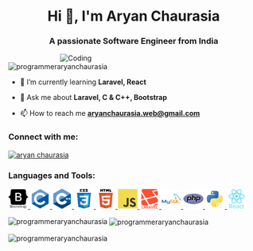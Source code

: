 <h1 align="center">Hi 👋, I'm Aryan Chaurasia</h1>
<h3 align="center">A passionate Software Engineer from India</h3>

<img align="right" width="400" src="https://i0.wp.com/css-tricks.com/wp-content/uploads/2021/05/zIA1XCzK_o.gif?resize=529%2C306&ssl=1" alt="Coding">

<p align="left"> <img src="https://komarev.com/ghpvc/?username=programmeraryanchaurasia&label=Profile%20views&color=0e75b6&style=flat" alt="programmeraryanchaurasia" /> </p>

- 🌱 I’m currently learning **Laravel, React**

- 💬 Ask me about **Laravel, C & C++, Bootstrap**

- 📫 How to reach me **aryanchaurasia.web@gmail.com**

<h3 align="left">Connect with me:</h3>
<p align="left">
<a href="https://www.youtube.com/@aryanchaurasia8729" target="blank"><img align="center" src="https://raw.githubusercontent.com/rahuldkjain/github-profile-readme-generator/master/src/images/icons/Social/youtube.svg" alt="aryan chaurasia" height="30" width="40" /></a>
</p>

<h3 align="left">Languages and Tools:</h3>
<p align="left"> <a href="https://getbootstrap.com" target="_blank" rel="noreferrer"> <img src="https://raw.githubusercontent.com/devicons/devicon/master/icons/bootstrap/bootstrap-plain-wordmark.svg" alt="bootstrap" width="40" height="40"/> </a> <a href="https://www.cprogramming.com/" target="_blank" rel="noreferrer"> <img src="https://raw.githubusercontent.com/devicons/devicon/master/icons/c/c-original.svg" alt="c" width="40" height="40"/> </a> <a href="https://www.w3schools.com/cpp/" target="_blank" rel="noreferrer"> <img src="https://raw.githubusercontent.com/devicons/devicon/master/icons/cplusplus/cplusplus-original.svg" alt="cplusplus" width="40" height="40"/> </a> <a href="https://www.w3schools.com/css/" target="_blank" rel="noreferrer"> <img src="https://raw.githubusercontent.com/devicons/devicon/master/icons/css3/css3-original-wordmark.svg" alt="css3" width="40" height="40"/> </a> <a href="https://www.w3.org/html/" target="_blank" rel="noreferrer"> <img src="https://raw.githubusercontent.com/devicons/devicon/master/icons/html5/html5-original-wordmark.svg" alt="html5" width="40" height="40"/> </a> <a href="https://developer.mozilla.org/en-US/docs/Web/JavaScript" target="_blank" rel="noreferrer"> <img src="https://raw.githubusercontent.com/devicons/devicon/master/icons/javascript/javascript-original.svg" alt="javascript" width="40" height="40"/> </a> <a href="https://laravel.com/" target="_blank" rel="noreferrer"> <img src="https://raw.githubusercontent.com/devicons/devicon/master/icons/laravel/laravel-plain-wordmark.svg" alt="laravel" width="40" height="40"/> </a> <a href="https://www.mysql.com/" target="_blank" rel="noreferrer"> <img src="https://raw.githubusercontent.com/devicons/devicon/master/icons/mysql/mysql-original-wordmark.svg" alt="mysql" width="40" height="40"/> </a> <a href="https://www.php.net" target="_blank" rel="noreferrer"> <img src="https://raw.githubusercontent.com/devicons/devicon/master/icons/php/php-original.svg" alt="php" width="40" height="40"/> </a> <a href="https://www.python.org" target="_blank" rel="noreferrer"> <img src="https://raw.githubusercontent.com/devicons/devicon/master/icons/python/python-original.svg" alt="python" width="40" height="40"/> </a> <a href="https://reactjs.org/" target="_blank" rel="noreferrer"> <img src="https://raw.githubusercontent.com/devicons/devicon/master/icons/react/react-original-wordmark.svg" alt="react" width="40" height="40"/> </a> </p>

<p><img align="left" src="https://github-readme-stats.vercel.app/api/top-langs?username=programmeraryanchaurasia&show_icons=true&locale=en&layout=compact" alt="programmeraryanchaurasia" /></p>

<p>&nbsp;<img align="center" src="https://github-readme-stats.vercel.app/api?username=programmeraryanchaurasia&show_icons=true&locale=en" alt="programmeraryanchaurasia" /></p>

<p><img align="center" src="https://github-readme-streak-stats.herokuapp.com/?user=programmeraryanchaurasia&" alt="programmeraryanchaurasia" /></p>
